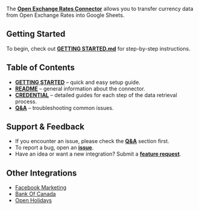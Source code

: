 The [**Open Exchange Rates Connector**](https://github.com/OWOX/js-data-connectors/tree/main/src/Integrations/OpenExchangeRates) allows you to transfer currency data from Open Exchange Rates into Google Sheets. 

## Getting Started

To begin, check out [**GETTING STARTED.md**](https://github.com/OWOX/js-data-connectors/blob/main/src/Integrations/OpenExchangeRates/GETTING_STARTED.md) for step-by-step instructions.

## Table of Contents

- [**GETTING STARTED**](https://github.com/OWOX/js-data-connectors/blob/main/src/Integrations/OpenExchangeRates/GETTING_STARTED.md) – quick and easy setup guide.
- [**README**](https://github.com/OWOX/js-data-connectors/blob/main/src/Integrations/OpenExchangeRates/README.md) – general information about the connector.
- [**CREDENTIAL**](https://github.com/OWOX/js-data-connectors/blob/main/src/Integrations/OpenExchangeRates/CREDENTIALS.md) – detailed guides for each step of the data retrieval process.
- [**Q&A**](https://github.com/OWOX/js-data-connectors/discussions/categories/q-a) – troubleshooting common issues.

## Support & Feedback

- If you encounter an issue, please check the [**Q&A**](https://github.com/OWOX/js-data-connectors/discussions/categories/q-a) section first.
- To report a bug, open an [**issue**](#).
- Have an idea or want a new integration? Submit a [**feature request**](#).

## Other Integrations

- [Facebook Marketing](https://github.com/OWOX/js-data-connectors/tree/main/src/Integrations/FacebookMarketing)
- [Bank Of Canada](https://github.com/OWOX/js-data-connectors/tree/main/src/Integrations/BankOfCanada)
- [Open Holidays](https://github.com/OWOX/js-data-connectors/tree/main/src/Integrations/OpenHolidays)